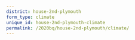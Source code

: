 ```yaml
---
district: house-2nd-plymouth
form_type: climate
unique_id: house-2nd-plymouth-climate
permalink: /2020bq/house-2nd-plymouth/climate/
---
```

